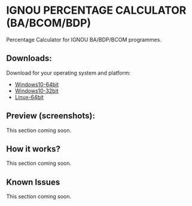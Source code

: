 # IGNOU PERCENTAGE CALCULATOR (BA/BCOM/BDP)
Percentage Calculator for IGNOU BA/BDP/BCOM programmes.

## Downloads:
Download for your operating system and platform:
- [Windows10-64bit](#)
- [Windows10-32bit](https://github.com/ravigupta-art/IgnouPercentageCalculator/raw/master/dist/IgnouPercentageCalculator_BA_BDP_BCOM_32bit.exe)
- [Linux-64bit](https://github.com/ravigupta-art/IgnouPercentageCalculator/raw/master/dist/IgnouPercentageCalculator_BA_BDP_BCOM)

## Preview (screenshots):
This section coming soon.

## How it works?
This section coming soon.

## Known Issues
This section coming soon.

